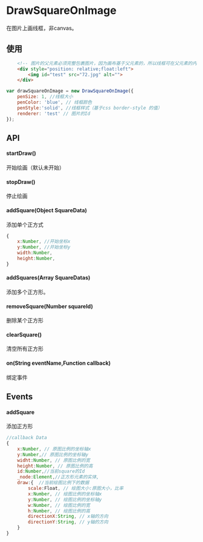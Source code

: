 # DrawSquareOnImage
在图片上画线框，非canvas。

## 使用

```html
	<!-- 图片的父元素必须完整包裹图片，因为画布基于父元素的，所以线框可在父元素的内容范围内可画。 -->
	<div style="position: relative;float:left">
		<img id="test" src="72.jpg" alt="">
	</div>
```

```javascript
var drawSquareOnImage = new DrawSquareOnImage({
    penSize: 1, //线框大小
    penColor: 'blue', // 线框颜色
    penStyle:'solid', //线框样式（基于css border-style 的值）
    renderer: 'test' // 图片的Id
});
```

## API

#### startDraw()

开始绘画（默认未开始）

#### stopDraw()

停止绘画

#### addSquare(Object SquareData)

添加单个正方式
```javascript
{
	x:Number, //开始坐标x
	y:Number, //开始坐标y
	width:Number, 
	height:Number, 
}
```

#### addSquares(Array SquareDatas)

添加多个正方形。


#### removeSquare(Number squareId)

删除某个正方形

#### clearSquare()

清空所有正方形

#### on(String eventName,Function callback)

绑定事件

## Events

#### addSquare

添加正方形

```javascript
//callback Data
{
	x:Number, // 原图比例的坐标轴x
	y:Number,// 原图比例的坐标轴y
	widht:Number, // 原图比例的宽
	height:Number, // 原图比例的高
	id:Number,//当前square的Id
	_node:Element,//正方形元素的实体,
	draw:{  //当前绘图比例下的数据
		scale:Float, // 绘图大小:原图大小，比率
		x:Number, // 绘图比例的坐标轴x
		y:Number, // 绘图比例的坐标轴y
		w:Number, // 绘图比例的宽
		h:Number, // 绘图比例的高
		directionX:String, // x轴的方向
		directionY:String, // y轴的方向
	}
}
```

